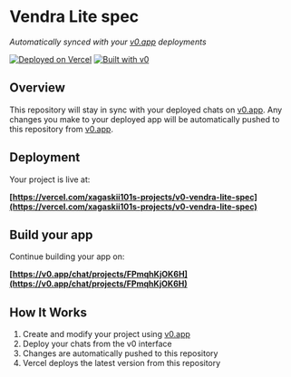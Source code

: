 # Vendra Lite spec

*Automatically synced with your [v0.app](https://v0.app) deployments*

[![Deployed on Vercel](https://img.shields.io/badge/Deployed%20on-Vercel-black?style=for-the-badge&logo=vercel)](https://vercel.com/xagaskii101s-projects/v0-vendra-lite-spec)
[![Built with v0](https://img.shields.io/badge/Built%20with-v0.app-black?style=for-the-badge)](https://v0.app/chat/projects/FPmqhKjOK6H)

## Overview

This repository will stay in sync with your deployed chats on [v0.app](https://v0.app).
Any changes you make to your deployed app will be automatically pushed to this repository from [v0.app](https://v0.app).

## Deployment

Your project is live at:

**[https://vercel.com/xagaskii101s-projects/v0-vendra-lite-spec](https://vercel.com/xagaskii101s-projects/v0-vendra-lite-spec)**

## Build your app

Continue building your app on:

**[https://v0.app/chat/projects/FPmqhKjOK6H](https://v0.app/chat/projects/FPmqhKjOK6H)**

## How It Works

1. Create and modify your project using [v0.app](https://v0.app)
2. Deploy your chats from the v0 interface
3. Changes are automatically pushed to this repository
4. Vercel deploys the latest version from this repository